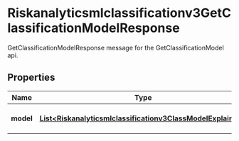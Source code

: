 

# Riskanalyticsmlclassificationv3GetClassificationModelResponse

GetClassificationModelResponse message for the GetClassificationModel api.

## Properties

| Name | Type | Description | Notes |
|------------ | ------------- | ------------- | -------------|
|**model** | [**List&lt;Riskanalyticsmlclassificationv3ClassModelExplained&gt;**](Riskanalyticsmlclassificationv3ClassModelExplained.md) | Classification model weights. |  [optional] |



